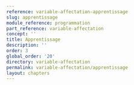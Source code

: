 ```yaml
---
reference: variable-affectation-apprentissage
slug: apprentissage
module_reference: programmation
part_reference: variable-affectation
concept: ''
title: Apprentissage
description: ''
order: 3
global_order: '20'
directory: variable-affectation
permalink: variable-affectation/apprentissage
layout: chapters
---
```

